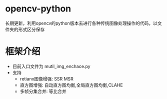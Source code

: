 # opencv-python
长期更新，利用opencv的python版本去进行各种传统图像处理操作的代码，以文件夹的形式区分保存


# 框架介绍
- 目前入口文件为 mutil_img_enchace.py
- 支持
    - retianx图像增强: SSR MSR
    - 直方图增强: 自动直方图均衡,全局直方图均衡,CLAHE
    - 多帧分集合并: 等比合并